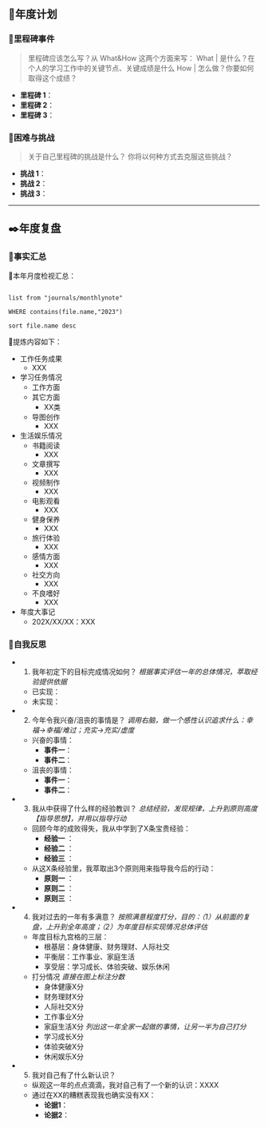 ## 📝年度计划
### 📌里程碑事件
> 里程碑应该怎么写？从 What&How 这两个方面来写：
> What | 是什么？在个人的学习工作中的关键节点、关键成绩是什么
> How | 怎么做？你要如何取得这个成绩？

- **里程碑 1**：
- **里程碑 2**：
- **里程碑 3**：

### 📌困难与挑战
> 关于自己里程碑的挑战是什么？
> 你将以何种方式去克服这些挑战？

- **挑战 1**：
- **挑战 2**：
- **挑战 3**：

---
## ✒️年度复盘
### 📌事实汇总
🌱本年月度检视汇总：
```dataview

list from "journals/monthlynote"

WHERE contains(file.name,"2023")

sort file.name desc

```
🌱提炼内容如下：
- 工作任务成果
	- XXX
- 学习任务情况
	- 工作方面
	- 其它方面
		- XX类
	- 导图创作
		- XXX
- 生活娱乐情况
	- 书籍阅读
		- XXX
	- 文章撰写
		- XXX
	- 视频制作
		- XXX
	- 电影观看
		- XXX
	- 健身保养
		- XXX
	- 旅行体验
		- XXX
	- 感情方面
		- XXX
	- 社交方向
		- XXX
	- 不良嗜好
		- XXX
- 年度大事记
	- 202X/XX/XX：XXX
### 📌自我反思
- 1. 我年初定下的目标完成情况如何？
  *根据事实评估一年的总体情况，萃取经验提供依据*
	- 已实现： 
	- 未实现：
- 2. 今年令我兴奋/沮丧的事情是？
  *调用右脑，做一个感性认识追求什么：幸福→幸福/难过；充实→充实/虚度*
	- 兴奋的事情：
		- **事件一**：
		- **事件二**： 
	- 沮丧的事情：
		- **事件一**：
		- **事件二**：
- 3. 我从中获得了什么样的经验教训？
  *总结经验，发现规律，上升到原则高度【指导思想】，并用以指导行动*
	- 回顾今年的成败得失，我从中学到了X条宝贵经验：
		- **经验一** ：
		- **经验二** ：
		- **经验三** ：
	- 从这X条经验里，我萃取出3个原则用来指导我今后的行动：
		- **原则一** ：
		- **原则二** ：
		- **原则三** ：
- 4. 我对过去的一年有多满意？
  *按照满意程度打分，目的：（1）从前面的复盘，上升到全年高度；（2）为年度目标实现情况总体评估*
	- 年度目标九宫格的三层：
		- 根基层：身体健康、财务理财、人际社交
		- 平衡层：工作事业、家庭生活
		- 享受层：学习成长、体验突破、娱乐休闲
	- 打分情况
	  *直接在图上标注分数*
		- 身体健康X分
		- 财务理财X分
		- 人际社交X分
		- 工作事业X分
		- 家庭生活X分
		  *列出这一年全家一起做的事情，让另一半为自己打分*
		- 学习成长X分
		- 体验突破X分
		- 休闲娱乐X分
- 5. 我对自己有了什么新认识？
	- 纵观这一年的点点滴滴，我对自己有了一个新的认识：XXXX
	- 通过在XX的糟糕表现我也确实没有XX：
		- **论据1**：
		- **论据2**：